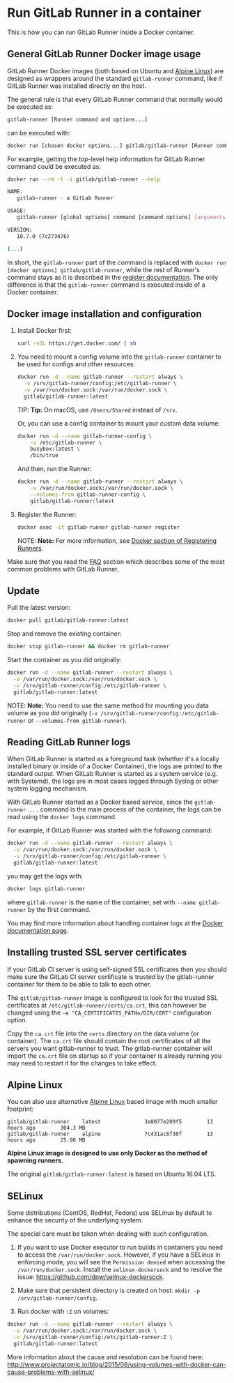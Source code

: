 # Run GitLab Runner in a container

This is how you can run GitLab Runner inside a Docker container.

## General GitLab Runner Docker image usage

GitLab Runner Docker images (both based on Ubuntu and [Alpine Linux](#alpine-linux))
are designed as wrappers around the standard `gitlab-runner` command, like if
GitLab Runner was installed directly on the host.

The general rule is that every GitLab Runner command that normally would be executed
as:

```bash
gitlab-runner [Runner command and options...]
```

can be executed with:

```bash
docker run [chosen docker options...] gitlab/gitlab-runner [Runner command and options...]
```

For example, getting the top-level help information for GitLab Runner command could be
executed as:

```bash
docker run --rm -t -i gitlab/gitlab-runner --help

NAME:
   gitlab-runner - a GitLab Runner

USAGE:
   gitlab-runner [global options] command [command options] [arguments...]

VERSION:
   10.7.0 (7c273476)

(...)
```

In short, the `gitlab-runner` part of the command is replaced with
`docker run [docker options] gitlab/gitlab-runner`, while the rest of Runner's
command stays as it is described in the [register documentation](../register/index.md).
The only difference is that the `gitlab-runner` command is executed inside of a
Docker container.

## Docker image installation and configuration

1. Install Docker first:

    ```bash
    curl -sSL https://get.docker.com/ | sh
    ```

1. You need to mount a config volume into the `gitlab-runner` container to
   be used for configs and other resources:

    ```bash
    docker run -d --name gitlab-runner --restart always \
      -v /srv/gitlab-runner/config:/etc/gitlab-runner \
      -v /var/run/docker.sock:/var/run/docker.sock \
      gitlab/gitlab-runner:latest
    ```

    TIP: **Tip:**
    On macOS, use `/Users/Shared` instead of `/srv`.

    Or, you can use a config container to mount your custom data volume:

    ```bash
    docker run -d --name gitlab-runner-config \
        -v /etc/gitlab-runner \
        busybox:latest \
        /bin/true
    ```

    And then, run the Runner:

    ```bash
    docker run -d --name gitlab-runner --restart always \
        -v /var/run/docker.sock:/var/run/docker.sock \
        --volumes-from gitlab-runner-config \
        gitlab/gitlab-runner:latest
    ```

1. Register the Runner:

    ```bash
    docker exec -it gitlab-runner gitlab-runner register
    ```

    NOTE: **Note:** For more information, see [Docker section of Registering Runners](../register/index.md#docker).

Make sure that you read the [FAQ](../faq/README.md) section which describes
some of the most common problems with GitLab Runner.

## Update

Pull the latest version:

```bash
docker pull gitlab/gitlab-runner:latest
```

Stop and remove the existing container:

```bash
docker stop gitlab-runner && docker rm gitlab-runner
```

Start the container as you did originally:

```bash
docker run -d --name gitlab-runner --restart always \
  -v /var/run/docker.sock:/var/run/docker.sock \
  -v /srv/gitlab-runner/config:/etc/gitlab-runner \
  gitlab/gitlab-runner:latest
```

NOTE: **Note:**
You need to use the same method for mounting you data volume as you
did originally (`-v /srv/gitlab-runner/config:/etc/gitlab-runner` or
`--volumes-from gitlab-runner`).

## Reading GitLab Runner logs

When GitLab Runner is started as a foreground task (whether it's a locally installed binary or
inside of a Docker Container), the logs are printed to the standard output. When
GitLab Runner is started as a system service (e.g. with Systemd), the logs are in most
cases logged through Syslog or other system logging mechanism.

With GitLab Runner started as a Docker based service, since the `gitlab-runner ...` command is
the main process of the container, the logs can be read using the `docker logs` command.

For example, if GitLab Runner was started with the following command:

```bash
docker run -d --name gitlab-runner --restart always \
  -v /var/run/docker.sock:/var/run/docker.sock \
  -v /srv/gitlab-runner/config:/etc/gitlab-runner \
  gitlab/gitlab-runner:latest
```

you may get the logs with:

```bash
docker logs gitlab-runner
```

where `gitlab-runner` is the name of the container, set with `--name gitlab-runner` by
the first command.

You may find more information about handling container logs at the [Docker documentation
page](https://docs.docker.com/engine/reference/commandline/logs).

## Installing trusted SSL server certificates

If your GitLab CI server is using self-signed SSL certificates then you should
make sure the GitLab CI server certificate is trusted by the gitlab-runner
container for them to be able to talk to each other.

The `gitlab/gitlab-runner` image is configured to look for the trusted SSL
certificates at `/etc/gitlab-runner/certs/ca.crt`, this can however be changed using the
`-e "CA_CERTIFICATES_PATH=/DIR/CERT"` configuration option.

Copy the `ca.crt` file into the `certs` directory on the data volume (or container).
The `ca.crt` file should contain the root certificates of all the servers you
want gitlab-runner to trust. The gitlab-runner container will
import the `ca.crt` file on startup so if your container is already running you
may need to restart it for the changes to take effect.

## Alpine Linux

You can also use alternative [Alpine Linux](https://www.alpinelinux.org/) based image with much smaller footprint:
```
gitlab/gitlab-runner    latest              3e8077e209f5        13 hours ago        304.3 MB
gitlab/gitlab-runner    alpine              7c431ac8f30f        13 hours ago        25.98 MB
```

**Alpine Linux image is designed to use only Docker as the method of spawning runners.**

The original `gitlab/gitlab-runner:latest` is based on Ubuntu 16.04 LTS.

## SELinux

Some distributions (CentOS, RedHat, Fedora) use SELinux by default to enhance the security of the underlying system.

The special care must be taken when dealing with such configuration.

1. If you want to use Docker executor to run builds in containers you need to access the `/var/run/docker.sock`.
However, if you have a SELinux in enforcing mode, you will see the `Permission denied` when accessing the `/var/run/docker.sock`.
Install the `selinux-dockersock` and to resolve the issue: https://github.com/dpw/selinux-dockersock.

1. Make sure that persistent directory is created on host: `mkdir -p /srv/gitlab-runner/config`.

1. Run docker with `:Z` on volumes:

```bash
docker run -d --name gitlab-runner --restart always \
  -v /var/run/docker.sock:/var/run/docker.sock \
  -v /srv/gitlab-runner/config:/etc/gitlab-runner:Z \
  gitlab/gitlab-runner:latest
```

More information about the cause and resolution can be found here:
http://www.projectatomic.io/blog/2015/06/using-volumes-with-docker-can-cause-problems-with-selinux/
